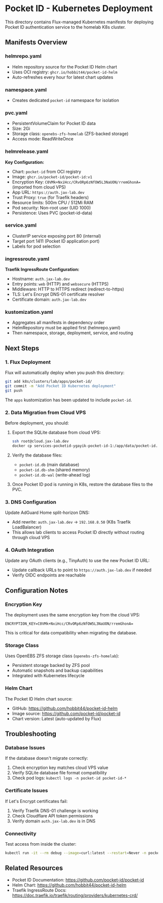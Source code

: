# Pocket ID - Kubernetes Deployment

This directory contains Flux-managed Kubernetes manifests for deploying Pocket ID authentication service to the homelab K8s cluster.

## Manifests Overview

### helmrepo.yaml
- Helm repository source for the Pocket ID Helm chart
- Uses OCI registry: `ghcr.io/hobbit44/pocket-id-helm`
- Auto-refreshes every hour for latest chart updates

### namespace.yaml
- Creates dedicated `pocket-id` namespace for isolation

### pvc.yaml
- PersistentVolumeClaim for Pocket ID data
- Size: 2Gi
- Storage class: `openebs-zfs-homelab` (ZFS-backed storage)
- Access mode: ReadWriteOnce

### helmrelease.yaml
**Key Configuration:**
- Chart: `pocket-id` from OCI registry
- Image: `ghcr.io/pocket-id/pocket-id:v1`
- Encryption Key: `C0VMk+NxiHcc/CRvORp6zNfOW5L3NaUON/rremGhonA=` (imported from cloud VPS)
- App URL: `https://auth.jax-lab.dev`
- Trust Proxy: `true` (for Traefik headers)
- Resource limits: 500m CPU / 512Mi RAM
- Pod security: Non-root user (UID 1000)
- Persistence: Uses PVC (pocket-id-data)

### service.yaml
- ClusterIP service exposing port 80 (internal)
- Target port 1411 (Pocket ID application port)
- Labels for pod selection

### ingressroute.yaml
**Traefik IngressRoute Configuration:**
- Hostname: `auth.jax-lab.dev`
- Entry points: `web` (HTTP) and `websecure` (HTTPS)
- Middleware: HTTP to HTTPS redirect (redirect-to-https)
- TLS: Let's Encrypt DNS-01 certificate resolver
- Certificate domain: `auth.jax-lab.dev`

### kustomization.yaml
- Aggregates all manifests in dependency order
- HelmRepository must be applied first (helmrepo.yaml)
- Then namespace, storage, deployment, service, and routing

## Next Steps

### 1. Flux Deployment
Flux will automatically deploy when you push this directory:
```bash
git add k8s/clusters/lab/apps/pocket-id/
git commit -m "Add Pocket ID Kubernetes deployment"
git push
```

The `apps` kustomization has been updated to include `pocket-id`.

### 2. Data Migration from Cloud VPS
Before deployment, you should:
1. Export the SQLite database from cloud VPS:
   ```bash
   ssh root@cloud.jax-lab.dev
   docker cp services-pocketid-ygayik-pocket-id-1:/app/data/pocket-id.db /tmp/
   ```

2. Verify the database files:
   - `pocket-id.db` (main database)
   - `pocket-id.db-shm` (shared memory)
   - `pocket-id.db-wal` (write-ahead log)

3. Once Pocket ID pod is running in K8s, restore the database files to the PVC.

### 3. DNS Configuration
Update AdGuard Home split-horizon DNS:
- Add rewrite: `auth.jax-lab.dev` → `192.168.8.50` (K8s Traefik LoadBalancer)
- This allows lab clients to access Pocket ID directly without routing through cloud VPS

### 4. OAuth Integration
Update any OAuth clients (e.g., TinyAuth) to use the new Pocket ID URL:
- Update callback URLs to point to `https://auth.jax-lab.dev` if needed
- Verify OIDC endpoints are reachable

## Configuration Notes

### Encryption Key
The deployment uses the same encryption key from the cloud VPS:
```
ENCRYPTION_KEY=C0VMk+NxiHcc/CRvORp6zNfOW5L3NaUON/rremGhonA=
```

This is critical for data compatibility when migrating the database.

### Storage Class
Uses OpenEBS ZFS storage class (`openebs-zfs-homelab`):
- Persistent storage backed by ZFS pool
- Automatic snapshots and backup capabilities
- Integrated with Kubernetes lifecycle

### Helm Chart
The Pocket ID Helm chart source:
- GitHub: https://github.com/hobbit44/pocket-id-helm
- Image source: https://github.com/pocket-id/pocket-id
- Chart version: Latest (auto-updated by Flux)

## Troubleshooting

### Database Issues
If the database doesn't migrate correctly:
1. Check encryption key matches cloud VPS value
2. Verify SQLite database file format compatibility
3. Check pod logs: `kubectl logs -n pocket-id pocket-id-*`

### Certificate Issues
If Let's Encrypt certificates fail:
1. Verify Traefik DNS-01 challenge is working
2. Check Cloudflare API token permissions
3. Verify domain `auth.jax-lab.dev` is in DNS

### Connectivity
Test access from inside the cluster:
```bash
kubectl run -it --rm debug --image=curl:latest --restart=Never -n pocket-id -- curl http://pocket-id/health
```

## Related Resources
- Pocket ID Documentation: https://github.com/pocket-id/pocket-id
- Helm Chart: https://github.com/hobbit44/pocket-id-helm
- Traefik IngressRoute Docs: https://doc.traefik.io/traefik/routing/providers/kubernetes-crd/
